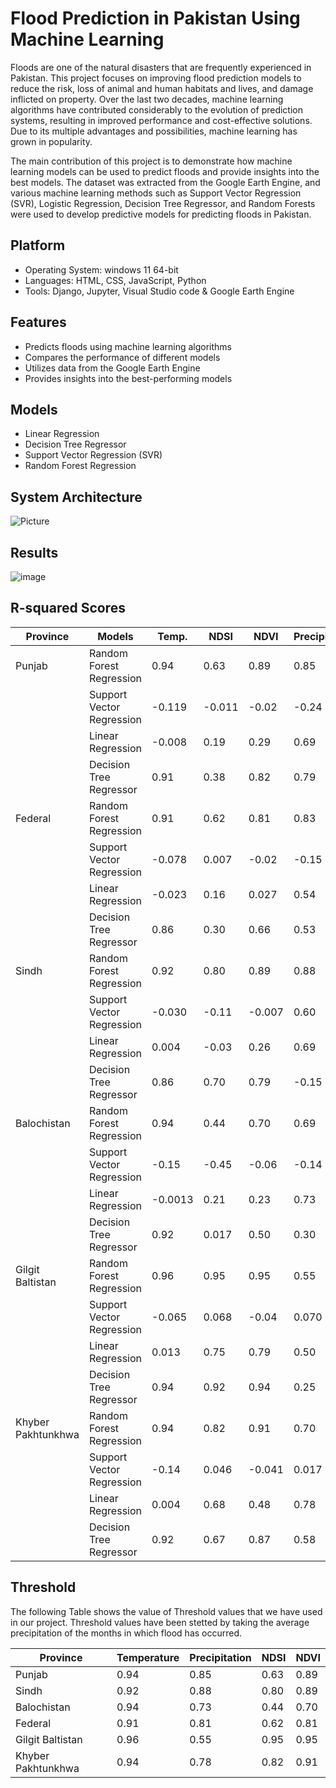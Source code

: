 # Flood Prediction in Pakistan Using Machine Learning

Floods are one of the natural disasters that are frequently experienced in Pakistan. This project focuses on improving flood prediction models to reduce the risk, loss of animal and human habitats and lives, and damage inflicted on property. Over the last two decades, machine learning algorithms have contributed considerably to the evolution of prediction systems, resulting in improved performance and cost-effective solutions. Due to its multiple advantages and possibilities, machine learning has grown in popularity.

The main contribution of this project is to demonstrate how machine learning models can be used to predict floods and provide insights into the best models. The dataset was extracted from the Google Earth Engine, and various machine learning methods such as Support Vector Regression (SVR), Logistic Regression, Decision Tree Regressor, and Random Forests were used to develop predictive models for predicting floods in Pakistan.

## Platform
- Operating System: windows 11 64-bit
- Languages: HTML, CSS, JavaScript, Python
- Tools: Django, Jupyter, Visual Studio code & Google Earth Engine


## Features

- Predicts floods using machine learning algorithms
- Compares the performance of different models
- Utilizes data from the Google Earth Engine
- Provides insights into the best-performing models

## Models
- Linear Regression
- Decision Tree Regressor
- Support Vector Regression (SVR)
- Random Forest Regression



## System Architecture
![Picture](https://github.com/hamza100x/final-year-project-flood-prediction-pakistan-ml/assets/57902630/b078764d-8bbd-4ad3-b1dd-6da4fbab17d7)

## Results
![image](https://github.com/hamza100x/final-year-project-flood-prediction-pakistan-ml/assets/57902630/b7dd24cc-dfcd-4f48-9462-696dbd9aaad4)

## R-squared Scores


| Province           | Models                         | Temp. | NDSI | NDVI | Precipitation |
|--------------------|--------------------------------|-------|------|------|---------------|
| Punjab             | Random Forest Regression      | 0.94  | 0.63 | 0.89 | 0.85          |
|                    | Support Vector Regression     | -0.119| -0.011| -0.02| -0.24         |
|                    | Linear Regression             | -0.008| 0.19 | 0.29 | 0.69          |
|                    | Decision Tree Regressor       | 0.91  | 0.38 | 0.82 | 0.79          |
| Federal            | Random Forest Regression      | 0.91  | 0.62 | 0.81 | 0.83          |
|                    | Support Vector Regression     | -0.078| 0.007| -0.02| -0.15         |
|                    | Linear Regression             | -0.023| 0.16 | 0.027| 0.54          |
|                    | Decision Tree Regressor       | 0.86  | 0.30 | 0.66 | 0.53          |
| Sindh              | Random Forest Regression      | 0.92  | 0.80 | 0.89 | 0.88          |
|                    | Support Vector Regression     | -0.030| -0.11| -0.007| 0.60         |
|                    | Linear Regression             | 0.004 | -0.03| 0.26 | 0.69          |
|                    | Decision Tree Regressor       | 0.86  | 0.70 | 0.79 | -0.15         |
| Balochistan        | Random Forest Regression      | 0.94  | 0.44 | 0.70 | 0.69          |
|                    | Support Vector Regression     | -0.15 | -0.45| -0.06| -0.14         |
|                    | Linear Regression             | -0.0013| 0.21 | 0.23 | 0.73          |
|                    | Decision Tree Regressor       | 0.92  | 0.017| 0.50 | 0.30          |
| Gilgit Baltistan   | Random Forest Regression      | 0.96  | 0.95 | 0.95 | 0.55          |
|                    | Support Vector Regression     | -0.065| 0.068| -0.04| 0.070         |
|                    | Linear Regression             | 0.013 | 0.75 | 0.79 | 0.50          |
|                    | Decision Tree Regressor       | 0.94  | 0.92 | 0.94 | 0.25          |
| Khyber Pakhtunkhwa| Random Forest Regression      | 0.94  | 0.82 | 0.91 | 0.70          |
|                    | Support Vector Regression     | -0.14 | 0.046| -0.041| 0.017        |
|                    | Linear Regression             | 0.004 | 0.68 | 0.48 | 0.78          |
|                    | Decision Tree Regressor       | 0.92  | 0.67 | 0.87 | 0.58          |


## Threshold

The following Table shows the value of Threshold values that we have used in our project. Threshold values have been stetted by taking the average precipitation of the months in which flood has occurred.


Province | Temperature | Precipitation | NDSI | NDVI
--- | --- | --- | --- | ---
Punjab | 0.94 | 0.85 | 0.63 | 0.89
Sindh | 0.92 | 0.88 | 0.80 | 0.89
Balochistan | 0.94 | 0.73 | 0.44 | 0.70
Federal | 0.91 | 0.81 | 0.62 | 0.81
Gilgit Baltistan | 0.96 | 0.55 | 0.95 | 0.95
Khyber Pakhtunkhwa | 0.94 | 0.78 | 0.82 | 0.91


